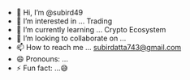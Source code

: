 - 👋 Hi, I’m @subird49
- 👀 I’m interested in ... Trading
- 🌱 I’m currently learning ... Crypto Ecosystem 
- 💞️ I’m looking to collaborate on ...
- 📫 How to reach me ... subirdatta743@gmail.com 
- 😄 Pronouns: ... 
- ⚡ Fun fact: ...😅

<!---
subird49/subird49 is a ✨ special ✨ repository because its `README.md` (this file) appears on your GitHub profile.
You can click the Preview link to take a look at your changes.
--->
